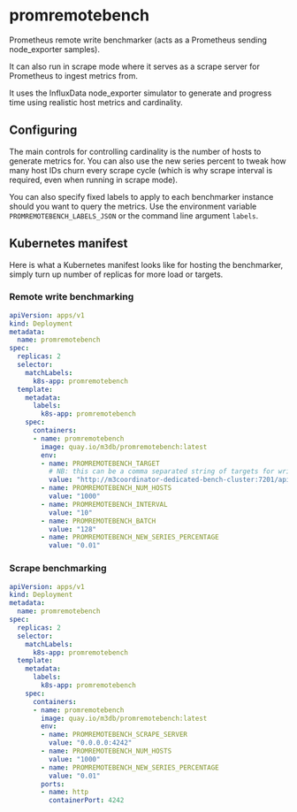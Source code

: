 # promremotebench

Prometheus remote write benchmarker (acts as a Prometheus sending node_exporter samples).

It can also run in scrape mode where it serves as a scrape server for Prometheus to ingest metrics from.

It uses the InfluxData node_exporter simulator to generate and progress time using realistic host metrics and cardinality.

## Configuring

The main controls for controlling cardinality is the number of hosts to generate metrics for. You can also use the new series percent to tweak how many host IDs churn every scrape cycle (which is why scrape interval is required, even when running in scrape mode).

You can also specify fixed labels to apply to each benchmarker instance should you want to query the metrics. Use the environment variable `PROMREMOTEBENCH_LABELS_JSON` or the command line argument `labels`.

## Kubernetes manifest

Here is what a Kubernetes manifest looks like for hosting the benchmarker, simply turn up number of replicas for more load or targets.

### Remote write benchmarking

```yaml
apiVersion: apps/v1
kind: Deployment
metadata:
  name: promremotebench
spec:
  replicas: 2
  selector:
    matchLabels:
      k8s-app: promremotebench
  template:
    metadata:
      labels:
        k8s-app: promremotebench
    spec:
      containers:
      - name: promremotebench
        image: quay.io/m3db/promremotebench:latest
        env:
        - name: PROMREMOTEBENCH_TARGET
          # NB: this can be a comma separated string of targets for writing to multiple targets.
          value: "http://m3coordinator-dedicated-bench-cluster:7201/api/v1/prom/remote/write"
        - name: PROMREMOTEBENCH_NUM_HOSTS
          value: "1000"
        - name: PROMREMOTEBENCH_INTERVAL
          value: "10"
        - name: PROMREMOTEBENCH_BATCH
          value: "128"
        - name: PROMREMOTEBENCH_NEW_SERIES_PERCENTAGE
          value: "0.01"
```

### Scrape benchmarking

```yaml
apiVersion: apps/v1
kind: Deployment
metadata:
  name: promremotebench
spec:
  replicas: 2
  selector:
    matchLabels:
      k8s-app: promremotebench
  template:
    metadata:
      labels:
        k8s-app: promremotebench
    spec:
      containers:
      - name: promremotebench
        image: quay.io/m3db/promremotebench:latest
        env:
        - name: PROMREMOTEBENCH_SCRAPE_SERVER
          value: "0.0.0.0:4242"
        - name: PROMREMOTEBENCH_NUM_HOSTS
          value: "1000"
        - name: PROMREMOTEBENCH_NEW_SERIES_PERCENTAGE
          value: "0.01"
        ports:
        - name: http
          containerPort: 4242
```
